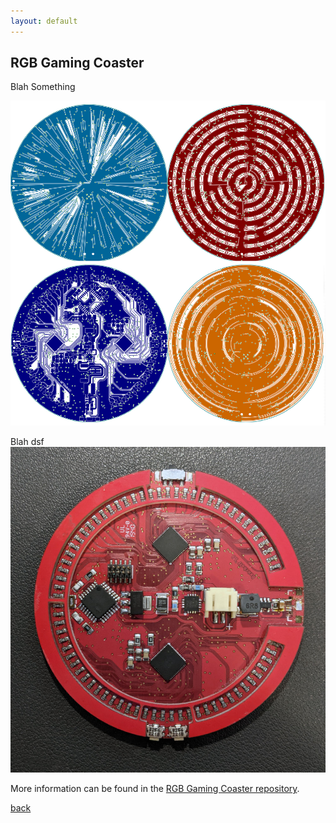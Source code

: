 ```yaml
---
layout: default
---
```


## RGB Gaming Coaster

Blah Something

![Composite of PCB layers](/images/RGBcomposite.png)

Blah
dsf
![Completed PCB](/images/RGBGaming.jpg)


More information can be found in the [RGB Gaming Coaster repository](https://github.com/bbenchoff/RGB-Gaming-Coaster).

[back](./)